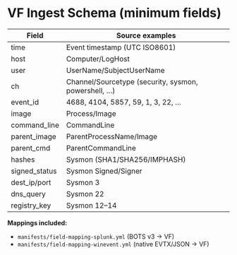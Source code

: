 # VF Ingest Schema (minimum fields)

| Field            | Source examples                                      |
|------------------|-------------------------------------------------------|
| time             | Event timestamp (UTC ISO8601)                         |
| host             | Computer/LogHost                                      |
| user             | UserName/SubjectUserName                              |
| ch               | Channel/Sourcetype (security, sysmon, powershell, …) |
| event_id         | 4688, 4104, 5857, 59, 1, 3, 22, …                     |
| image            | Process/Image                                         |
| command_line     | CommandLine                                           |
| parent_image     | ParentProcessName/Image                               |
| parent_cmd       | ParentCommandLine                                     |
| hashes           | Sysmon (SHA1/SHA256/IMPHASH)                          |
| signed_status    | Sysmon Signed/Signer                                  |
| dest_ip/port     | Sysmon 3                                              |
| dns_query        | Sysmon 22                                             |
| registry_key     | Sysmon 12–14                                          |

**Mappings included:**  
- `manifests/field-mapping-splunk.yml` (BOTS v3 → VF)  
- `manifests/field-mapping-winevent.yml` (native EVTX/JSON → VF)
